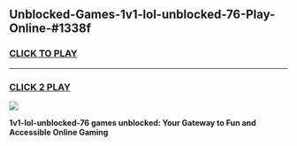 
## Unblocked-Games-1v1-lol-unblocked-76-Play-Online-#1338f
<h3>
<a href="https://premium.freeplayer.one?title=1v1-lol-unblocked-76&ref=27F">CLICK TO PLAY</a></h3>
<hr>

<h3>
<a href="https://premium.freeplayer.one?title=1v1-lol-unblocked-76&ref=27F">CLICK 2 PLAY</a>
  
</h3>

<a href="https://premium.freeplayer.one?title=1v1-lol-unblocked-76&ref=27F"><img src="https://clearcache.store/games.png"></a>


**1v1-lol-unblocked-76 games unblocked: Your Gateway to Fun and Accessible Online Gaming**
